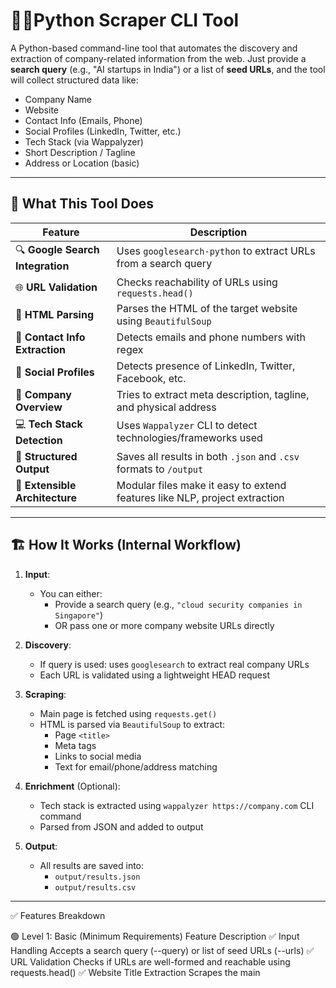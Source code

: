 # 🕵️‍♂️Python Scraper CLI Tool

A Python-based command-line tool that automates the discovery and extraction of company-related information from the web. Just provide a **search query** (e.g., "AI startups in India") or a list of **seed URLs**, and the tool will collect structured data like:

- Company Name  
- Website  
- Contact Info (Emails, Phone)  
- Social Profiles (LinkedIn, Twitter, etc.)  
- Tech Stack (via Wappalyzer)  
- Short Description / Tagline  
- Address or Location (basic)

---



## 🚀 What This Tool Does

| Feature                            | Description                                                                 |
|------------------------------------|-----------------------------------------------------------------------------|
| 🔍 **Google Search Integration**   | Uses `googlesearch-python` to extract URLs from a search query             |
| 🌐 **URL Validation**              | Checks reachability of URLs using `requests.head()`                        |
| 🧹 **HTML Parsing**                | Parses the HTML of the target website using `BeautifulSoup`               |
| 📧 **Contact Info Extraction**     | Detects emails and phone numbers with regex                               |
| 👤 **Social Profiles**             | Detects presence of LinkedIn, Twitter, Facebook, etc.                      |
| 🏢 **Company Overview**            | Tries to extract meta description, tagline, and physical address           |
| 💻 **Tech Stack Detection**        | Uses `Wappalyzer` CLI to detect technologies/frameworks used               |
| 🧾 **Structured Output**           | Saves all results in both `.json` and `.csv` formats to `/output`          |
| 🧠 **Extensible Architecture**     | Modular files make it easy to extend features like NLP, project extraction |

---



## 🏗️ How It Works (Internal Workflow)

1. **Input**:
   - You can either:
     - Provide a search query (e.g., `"cloud security companies in Singapore"`)
     - OR pass one or more company website URLs directly

2. **Discovery**:
   - If query is used: uses `googlesearch` to extract real company URLs
   - Each URL is validated using a lightweight HEAD request

3. **Scraping**:
   - Main page is fetched using `requests.get()`
   - HTML is parsed via `BeautifulSoup` to extract:
     - Page `<title>`
     - Meta tags
     - Links to social media
     - Text for email/phone/address matching

4. **Enrichment** (Optional):
   - Tech stack is extracted using `wappalyzer https://company.com` CLI command
   - Parsed from JSON and added to output

5. **Output**:
   - All results are saved into:
     - `output/results.json`
     - `output/results.csv`

---


✅ Features Breakdown


🟢 Level 1: Basic (Minimum Requirements)
Feature	Description
✅ Input Handling	Accepts a search query (--query) or list of seed URLs (--urls)
✅ URL Validation	Checks if URLs are well-formed and reachable using requests.head()
✅ Website Title Extraction	Scrapes the main <title> of the site to infer company name
✅ Email Extraction	Extracts emails using regex from visible site content
✅ Phone Number Extraction	Extracts phone numbers using regex
✅ JSON/CSV Output	Structured results saved to output/results.json and output/results.csv
✅ Error Handling	Gracefully handles unreachable sites or missing fields



🟡 Level 2: Medium (Enhanced Information Extraction)
Feature	Description
✅ Meta Description	Extracts <meta name="description"> tag for company tagline/summary
✅ Social Profiles	Detects LinkedIn, Twitter, Facebook URLs from the homepage
✅ Address/Location (Heuristic)	Extracts address using keyword heuristics like "Location", "Visit us at"
✅ Organized Output	Combines basic + medium fields into a single result object per company
✅ Modular Codebase	Separation of logic into scraper.py, utils.py, enrichment.py, etc.



🔵 Level 3: Advanced (Enriched & Intelligent)
Feature	Description
✅ Tech Stack Detection	Uses Wappalyzer CLI to list technologies
⚙️ Project Detection (Planned)	Crawl "About", "Projects", "Blog" pages to identify ongoing work
⚙️ Competitor Analysis (Planned)	Identify competitors via NLP on site content or external enrichment
⚙️ NLP Summary (Planned)	Use NLP models (spaCy / transformers) to generate brief profile summary
⚙️ API Enrichment (Planned)	Integrate Clearbit or Crunchbase for funding, location, industry data

🧠 Feature Summary Table
Category	Features Included
Basic	Query input, seed URLs, title, emails, phones, URL validation, error handling
Medium	Meta tags, social links, address detection, modular structure, CSV/JSON output
Advanced	Tech stack detection via Wappalyzer, optional future NLP/API integrations




## 🧪 Sample Output

CLI Prompt : "Game Developement startups in india"  

 ### 🔷 To Run : 

```bash

python main.py --query "game development startups in india"

```



```json
{
    "company_name": "Top Game Development Companies in India | Indian Gaming Companies",
    "website": "https://www.juegostudio.com/blog/best-game-development-companies-in-india",
    "emails": [
      "info@juegostudio.com",
      "info.usa@juegostudio.com",
      "info.uk@juegostudio.com"
    ],
    "phones": [
      " 560 078",
      "+44 75 8784 0496",
      "+91 89298-0841",
      " 575006",
      "+1 (940)-2185249",
      "+966 50 269 7450"
    ],
    "social_links": {
      "facebook": "https://www.facebook.com/JuegoStudioPrivateLimited/",
      "twitter": "https://www.twitter.com/juegostudio",
      "linkedin": "https://www.linkedin.com/company/juego-studio"
    },
    "description": "Partner with one of India\u2019s leading game development companies to create engaging, cross-platform games with unique design and development solutions.",
    "address": "",
    "tech_stack": []
  }
```

📦 Output Details (Where & What Is Saved)

The tool automatically stores scraped company data in two formats:

Format	  File Name	          Location	                          Description
✅ CSV	results.csv	      output/ folder	             Easy to open in Excel, Sheets, etc.
✅ JSON	results.json	  output/ folder	         Structured data for programmatic usage

✅ Both files are automatically created after each successful run of the CLI.




🧰 Technology Stack
Purpose	Tool / Library
Web scraping	requests, beautifulsoup4
Query → URLs	googlesearch-python
Validation	requests.head()
Regex Matching	re
Tech Stack Enrich	Wappalyzer CLI
Output Serialization	json, csv


🧑‍💻 Setup Instructions
🔸 Step 1: Clone the Repo
bash
Copy
Edit
git clone https://github.com/dhanushkumar558/python-web-scrapper.git
cd company_scraper
🔸 Step 2: Create a Virtual Environment
bash
Copy
Edit
python3 -m venv venv
source venv/bin/activate
🔸 Step 3: Install Dependencies
bash
Copy
Edit
pip install -r requirements.txt
If you see externally-managed-environment error, use a virtualenv or pass --break-system-packages


You must have Node.js installed.



🧪 Usage Examples


📌 Use a Search Query
bash
Copy
Edit
python main.py --query "biotech startups in Europe"


📌 Use Specific URLs
bash
Copy
Edit
python main.py --urls 
Results will be saved in:

output/results.json

output/results.csv



🧱 File Structure
graphql
Copy
Edit
company_scraper/
├── main.py             # CLI entry point
├── scraper.py          # HTML parsing and field extraction
├── enrichment.py       # Tech stack detection using Wappalyzer
├── utils.py            # URL validation, query → URLs
├── output.py           # Writers for JSON and CSV
├── requirements.txt
└── README.md



⚠️ Limitations & Notes
Detection of physical address, year, projects, etc. is best-effort and heuristic-based.

Wappalyzer requires Node.js & CLI access .

Google Search via googlesearch-python might block if overused (you can switch to SerpAPI or Bing API for scaling).

NLP project detection, funding data, or LinkedIn API integration can be added later as advanced extensions.



🌱 Future Enhancements
NLP-based project & competitor extraction from About pages

Funding/enrichment via Clearbit or Crunchbase API

GUI version with dashboard interface

Export to Excel or Google Sheets

Background scraping with queue handling (async)



🤝 Contribution & Customization
Feel free to fork, customize modules, or request advanced features like:

Semantic matching (NLP)

Web crawling beyond homepage





🧑 Author
Dhanush Kumar V.
MERN Stack Developer | Automation Enthusiast | Full Stack Developer

Crafted with 💻 and ☕ for real-world web intelligence extraction



